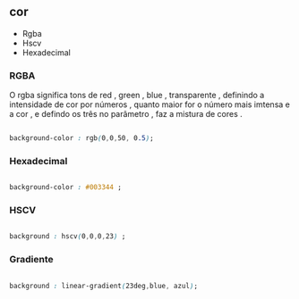 ## cor 

* Rgba
* Hscv 
* Hexadecimal

### RGBA

<p> O rgba significa tons de  red , green , blue , transparente  , definindo a intensidade de cor   por números , quanto maior for o número mais imtensa e a cor , e defindo os três no parâmetro  , faz a mistura de cores .</p>

```css

background-color : rgb(0,0,50, 0.5);

```


### Hexadecimal 

```css

background-color : #003344 ;

```

### HSCV

```css

background : hscv(0,0,0,23) ;

```



### Gradiente

```css 

background : linear-gradient(23deg,blue, azul); 

```